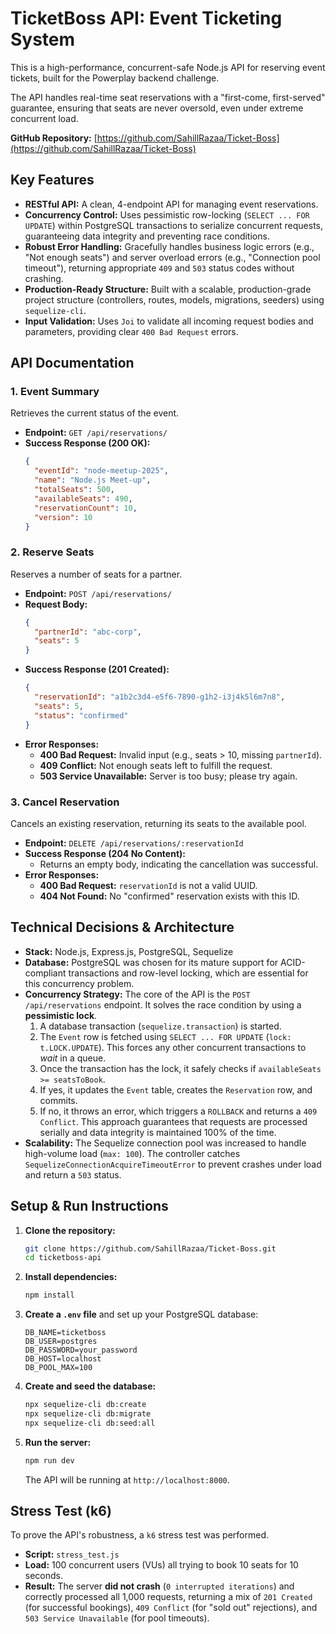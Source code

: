 # TicketBoss API: Event Ticketing System

This is a high-performance, concurrent-safe Node.js API for reserving event tickets, built for the Powerplay backend challenge.

The API handles real-time seat reservations with a "first-come, first-served" guarantee, ensuring that seats are never oversold, even under extreme concurrent load.

**GitHub Repository:** [https://github.com/SahillRazaa/Ticket-Boss](https://github.com/SahillRazaa/Ticket-Boss)

## Key Features

* **RESTful API:** A clean, 4-endpoint API for managing event reservations.
* **Concurrency Control:** Uses pessimistic row-locking (`SELECT ... FOR UPDATE`) within PostgreSQL transactions to serialize concurrent requests, guaranteeing data integrity and preventing race conditions.
* **Robust Error Handling:** Gracefully handles business logic errors (e.g., "Not enough seats") and server overload errors (e.g., "Connection pool timeout"), returning appropriate `409` and `503` status codes without crashing.
* **Production-Ready Structure:** Built with a scalable, production-grade project structure (controllers, routes, models, migrations, seeders) using `sequelize-cli`.
* **Input Validation:** Uses `Joi` to validate all incoming request bodies and parameters, providing clear `400 Bad Request` errors.

## API Documentation

### 1. Event Summary

Retrieves the current status of the event.

* **Endpoint:** `GET /api/reservations/`
* **Success Response (200 OK):**
    ```json
    {
      "eventId": "node-meetup-2025",
      "name": "Node.js Meet-up",
      "totalSeats": 500,
      "availableSeats": 490,
      "reservationCount": 10,
      "version": 10
    }
    ```

### 2. Reserve Seats

Reserves a number of seats for a partner.

* **Endpoint:** `POST /api/reservations/`
* **Request Body:**
    ```json
    {
      "partnerId": "abc-corp",
      "seats": 5
    }
    ```
* **Success Response (201 Created):**
    ```json
    {
      "reservationId": "a1b2c3d4-e5f6-7890-g1h2-i3j4k5l6m7n8",
      "seats": 5,
      "status": "confirmed"
    }
    ```
* **Error Responses:**
    * **400 Bad Request:** Invalid input (e.g., seats > 10, missing `partnerId`).
    * **409 Conflict:** Not enough seats left to fulfill the request.
    * **503 Service Unavailable:** Server is too busy; please try again.

### 3. Cancel Reservation

Cancels an existing reservation, returning its seats to the available pool.

* **Endpoint:** `DELETE /api/reservations/:reservationId`
* **Success Response (204 No Content):**
    * Returns an empty body, indicating the cancellation was successful.
* **Error Responses:**
    * **400 Bad Request:** `reservationId` is not a valid UUID.
    * **404 Not Found:** No "confirmed" reservation exists with this ID.

## Technical Decisions & Architecture

* **Stack:** Node.js, Express.js, PostgreSQL, Sequelize
* **Database:** PostgreSQL was chosen for its mature support for ACID-compliant transactions and row-level locking, which are essential for this concurrency problem.
* **Concurrency Strategy:** The core of the API is the `POST /api/reservations` endpoint. It solves the race condition by using a **pessimistic lock**.
    1.  A database transaction (`sequelize.transaction`) is started.
    2.  The `Event` row is fetched using `SELECT ... FOR UPDATE` (`lock: t.LOCK.UPDATE`). This forces any other concurrent transactions to *wait* in a queue.
    3.  Once the transaction has the lock, it safely checks if `availableSeats >= seatsToBook`.
    4.  If yes, it updates the `Event` table, creates the `Reservation` row, and commits.
    5.  If no, it throws an error, which triggers a `ROLLBACK` and returns a `409 Conflict`.
    This approach guarantees that requests are processed serially and data integrity is maintained 100% of the time.
* **Scalability:** The Sequelize connection pool was increased to handle high-volume load (`max: 100`). The controller catches `SequelizeConnectionAcquireTimeoutError` to prevent crashes under load and return a `503` status.

## Setup & Run Instructions

1.  **Clone the repository:**
    ```bash
    git clone https://github.com/SahillRazaa/Ticket-Boss.git
    cd ticketboss-api
    ```
2.  **Install dependencies:**
    ```bash
    npm install
    ```
3.  **Create a `.env` file** and set up your PostgreSQL database:
    ```.env
    DB_NAME=ticketboss
    DB_USER=postgres
    DB_PASSWORD=your_password
    DB_HOST=localhost
    DB_POOL_MAX=100
    ```
4.  **Create and seed the database:**
    ```bash
    npx sequelize-cli db:create
    npx sequelize-cli db:migrate
    npx sequelize-cli db:seed:all
    ```
5.  **Run the server:**
    ```bash
    npm run dev
    ```
    The API will be running at `http://localhost:8000`.

## Stress Test (k6)

To prove the API's robustness, a `k6` stress test was performed.

* **Script:** `stress_test.js`
* **Load:** 100 concurrent users (VUs) all trying to book 10 seats for 10 seconds.
* **Result:** The server **did not crash** (`0 interrupted iterations`) and correctly processed all 1,000 requests, returning a mix of `201 Created` (for successful bookings), `409 Conflict` (for "sold out" rejections), and `503 Service Unavailable` (for pool timeouts).
